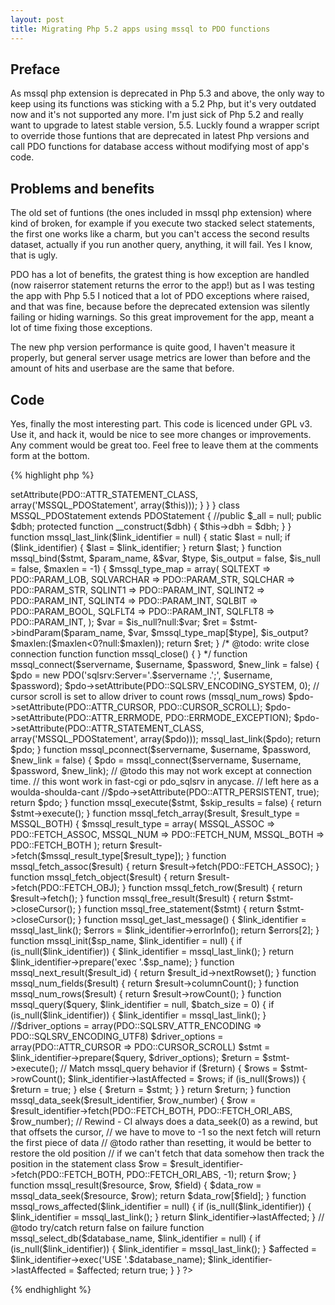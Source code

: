 ```yaml
---
layout: post
title: Migrating Php 5.2 apps using mssql to PDO functions
---
```



## Preface
As mssql php extension is deprecated in Php 5.3 and above, the only way to keep using its functions was sticking with a 5.2 Php, but it's very outdated now and it's not supported any more. I'm just sick of Php 5.2 and really want to upgrade to latest stable version, 5.5. Luckly found a wrapper script to override those funtions that are deprecated in latest Php versions and call PDO functions for database access without modifying most of app's code.


## Problems and benefits
The old set of funtions (the ones included in mssql php extension) where kind of broken, for example if you execute two stacked select statements, the first one works like a charm, but you can't access the second results dataset, actually if you run another query, anything, it will fail. Yes I know, that is ugly.

PDO has a lot of benefits, the gratest thing is how exception are handled (now raiserror statement returns the error to the app!) but as I was testing the app with Php 5.5 I noticed that a lot of PDO exceptions where raised, and that was fine, because before the deprecated extension was silently failing or hiding warnings. So this great improvement for the app, meant a lot of time fixing those exceptions.

The new php version performance is quite good, I haven't measure it properly, but general server usage metrics are lower than before and the amount of hits and userbase are the same that before.


## Code
Yes, finally the most interesting part. This code is licenced under GPL v3. Use it, and hack it, would be nice to see more changes or improvements. Any comment would be great too. Feel free to leave them at the comments form at the bottom.

{% highlight php %}
<?php

if (! extension_loaded('mssql')) {
    //Return an associative array. Used on mssql_fetch_array()'s result_type parameter.
    define('MSSQL_ASSOC', '1');

    //Return an array with numeric keys. Used on mssql_fetch_array()'s result_type parameter.
    define('MSSQL_NUM', '2');

    //Return an array with both numeric keys and keys with their field name. This is the default value for mssql_fetch_array()'s result_type parameter.
    define('MSSQL_BOTH', '3');

    //Indicates the 'TEXT' type in MSSQL, used by mssql_bind()'s type parameter.
    define('SQLTEXT', '35');

    //Indicates the 'VARCHAR' type in MSSQL, used by mssql_bind()'s type parameter.
    define('SQLVARCHAR', '39');

    //Indicates the 'CHAR' type in MSSQL, used by mssql_bind()'s type parameter.
    define('SQLCHAR', '47');

    //Represents one byte, with a range of -128 to 127.
    define('SQLINT1', '48');

    //Represents two bytes, with a range of -32768 to 32767.
    define('SQLINT2', '52');

    //Represents four bytes, with a range of -2147483648 to 2147483647.
    define('SQLINT4', '56');

    //Indicates the 'BIT' type in MSSQL, used by mssql_bind()'s type parameter.
    define('SQLBIT', '50');

    //Represents an four byte float.
    define('SQLFLT4', '59');

    //Represents an eight byte float.
    define('SQLFLT8', '62');

    class MSSQL_PDO extends PDO {
        public function __construct($dsn, $username="", $password="", $driver_options=array()) {
            parent::__construct($dsn,$username,$password, $driver_options);
            if (empty($driver_options[PDO::ATTR_STATEMENT_CLASS])) {
                $this->setAttribute(PDO::ATTR_STATEMENT_CLASS, array('MSSQL_PDOStatement', array($this)));
            }
        }
    }
    class MSSQL_PDOStatement extends PDOStatement {
        //public $_all = null;
        public $dbh;
        protected function __construct($dbh) {
            $this->dbh = $dbh;
        }

    }

    function mssql_last_link($link_identifier = null) {
        static $last = null;
        if ($link_identifier) {
            $last = $link_identifier;
        }
        return $last;
    }

    function mssql_bind($stmt, $param_name, &$var, $type, $is_output = false, $is_null = false, $maxlen = -1) {
        $mssql_type_map = array(
                SQLTEXT => PDO::PARAM_LOB,
                SQLVARCHAR => PDO::PARAM_STR,
                SQLCHAR => PDO::PARAM_STR,
                SQLINT1 => PDO::PARAM_INT,
                SQLINT2 => PDO::PARAM_INT,
                SQLINT4 => PDO::PARAM_INT,
                SQLBIT =>  PDO::PARAM_BOOL,
                SQLFLT4 => PDO::PARAM_INT,
                SQLFLT8 => PDO::PARAM_INT,
        );
        $var = $is_null?null:$var;
        $ret = $stmt->bindParam($param_name, $var, $mssql_type_map[$type], $is_output?$maxlen:($maxlen<0?null:$maxlen));
        return $ret;
    }

/*
	@todo: write close connection function
    function mssql_close() {

    }
*/

    function mssql_connect($servername, $username, $password, $new_link = false) {
        $pdo = new PDO('sqlsrv:Server='.$servername .';', $username, $password);

        $pdo->setAttribute(PDO::SQLSRV_ENCODING_SYSTEM, 0);

        // cursor scroll is set to allow driver to count rows (mssql_num_rows)
        $pdo->setAttribute(PDO::ATTR_CURSOR, PDO::CURSOR_SCROLL);
        $pdo->setAttribute(PDO::ATTR_ERRMODE, PDO::ERRMODE_EXCEPTION);
        $pdo->setAttribute(PDO::ATTR_STATEMENT_CLASS, array('MSSQL_PDOStatement', array($pdo)));

        mssql_last_link($pdo);

        return $pdo;
    }

    function mssql_pconnect($servername, $username, $password, $new_link = false) {
        $pdo = mssql_connect($servername, $username, $password, $new_link);

        // @todo this may not work except at connection time.
        // this wont work in fast-cgi or pdo_sqlsrv in anycase.
        // left here as a woulda-shoulda-cant
        //$pdo->setAttribute(PDO::ATTR_PERSISTENT, true);
        return $pdo;
    }

    function mssql_execute($stmt, $skip_results = false) {
        return $stmt->execute();
    }


    function mssql_fetch_array($result, $result_type = MSSQL_BOTH) {
        $mssql_result_type = array(
                MSSQL_ASSOC => PDO::FETCH_ASSOC,
                MSSQL_NUM => PDO::FETCH_NUM,
                MSSQL_BOTH => PDO::FETCH_BOTH
        );
        return $result->fetch($mssql_result_type[$result_type]);
    }

    function mssql_fetch_assoc($result) {
        return $result->fetch(PDO::FETCH_ASSOC);
    }

    function mssql_fetch_object($result) {
        return $result->fetch(PDO::FETCH_OBJ);
    }

    function mssql_fetch_row($result) {
        return $result->fetch();
    }

    function mssql_free_result($result) {
        return $stmt->closeCursor();
    }

    function mssql_free_statement($stmt) {
        return $stmt->closeCursor();
    }

    function mssql_get_last_message() {
        $link_identifier = mssql_last_link();

        $errors = $link_identifier->errorInfo();
        return $errors[2];
    }

    function mssql_init($sp_name, $link_identifier = null) {
        if (is_null($link_identifier)) {
            $link_identifier = mssql_last_link();
        }

        return $link_identifier->prepare('exec '.$sp_name);
    }

    function mssql_next_result($result_id) {
        return $result_id->nextRowset();
    }

    function mssql_num_fields($result) {
        return $result->columnCount();
    }

    function mssql_num_rows($result) {
        return $result->rowCount();
    }

    function mssql_query($query, $link_identifier = null, $batch_size = 0) {
        if (is_null($link_identifier)) {
            $link_identifier = mssql_last_link();
        }

		//$driver_options = array(PDO::SQLSRV_ATTR_ENCODING => PDO::SQLSRV_ENCODING_UTF8)
        $driver_options = array(PDO::ATTR_CURSOR => PDO::CURSOR_SCROLL)
        $stmt = $link_identifier->prepare($query, $driver_options);
        $return = $stmt->execute();

        // Match mssql_query behavior
        if ($return) {
            $rows = $stmt->rowCount();
            $link_identifier->lastAffected = $rows;

            if (is_null($rows)) {
                $return = true;
            } else {
                $return = $stmt;
            }
        }
        return $return;

    }

    function mssql_data_seek($result_identifier, $row_number) {
        $row = $result_identifier->fetch(PDO::FETCH_BOTH, PDO::FETCH_ORI_ABS, $row_number);

        // Rewind - CI always does a data_seek(0) as a rewind, but that offsets the cursor,
        // we have to move to -1 so the next fetch will return the first piece of data
        // @todo rather than resetting, it would be better to restore the old position
        // if we can't fetch that data somehow then track the position in the statement class
        $row = $result_identifier->fetch(PDO::FETCH_BOTH, PDO::FETCH_ORI_ABS, -1);

        return $row;
    }

    function mssql_result($resource, $row, $field) {
        $data_row = mssql_data_seek($resource, $row);
        return $data_row[$field];
    }


    function mssql_rows_affected($link_identifier = null) {
        if (is_null($link_identifier)) {
            $link_identifier = mssql_last_link();
        }
        return  $link_identifier->lastAffected;

    }

    // @todo try/catch return false on failure
    function mssql_select_db($database_name, $link_identifier = null) {
        if (is_null($link_identifier)) {
            $link_identifier = mssql_last_link();
        }
        $affected = $link_identifier->exec('USE '.$database_name);
        $link_identifier->lastAffected = $affected;

        return true;
    }
}
?>
{% endhighlight %}